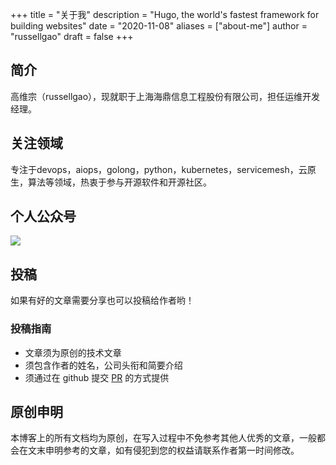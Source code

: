 +++
title = "关于我"
description = "Hugo, the world's fastest framework for building websites"
date = "2020-11-08"
aliases = ["about-me"]
author = "russellgao"
draft = false
+++

## 简介
高维宗（russellgao），现就职于上海海鼎信息工程股份有限公司，担任运维开发经理。

## 关注领域
专注于devops，aiops，golong，python，kubernetes，servicemesh，云原生，算法等领域，热衷于参与开源软件和开源社区。

## 个人公众号
![](https://gitee.com/russellgao/blogs-image/raw/master/images/russellgao.jpg)

## 投稿
如果有好的文章需要分享也可以投稿给作者哟！

### 投稿指南

- 文章须为原创的技术文章
- 须包含作者的姓名，公司头衔和简要介绍
- 须通过在 github 提交 [PR](https://github.com/russellgao/blogs/pulls) 的方式提供

## 原创申明
本博客上的所有文档均为原创，在写入过程中不免参考其他人优秀的文章，一般都会在文末申明参考的文章，如有侵犯到您的权益请联系作者第一时间修改。


